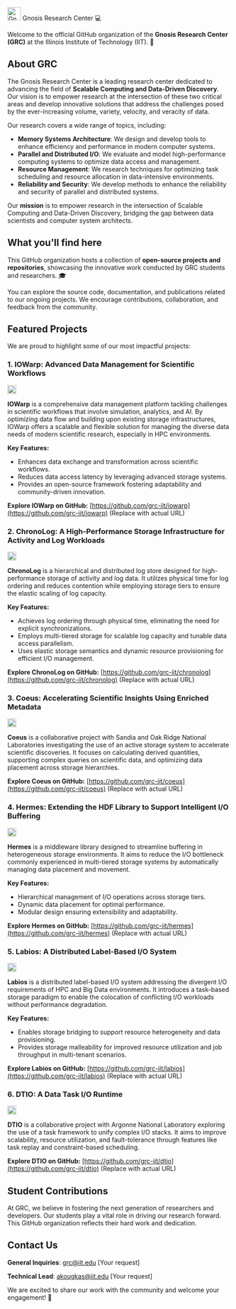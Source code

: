 <img src=".github/assets/images/grc-logo.png" alt="Gnosis Research Center Logo" width="30" height="30"> Gnosis Research Center :computer:

Welcome to the official GitHub organization of the **Gnosis Research Center (GRC)** at the Illinois Institute of Technology (IIT).  :school:

## About GRC

The Gnosis Research Center is a leading research center dedicated to advancing the field of **Scalable Computing and Data-Driven Discovery**. Our vision is to empower research at the intersection of these two critical areas and develop innovative solutions that address the challenges posed by the ever-increasing volume, variety, velocity, and veracity of data.

Our research covers a wide range of topics, including:

- **Memory Systems Architecture**: We design and develop tools to enhance efficiency and performance in modern computer systems.
- **Parallel and Distributed I/O**: We evaluate and model high-performance computing systems to optimize data access and management.
- **Resource Management**: We research techniques for optimizing task scheduling and resource allocation in data-intensive environments.
- **Reliability and Security**:  We develop methods to enhance the reliability and security of parallel and distributed systems.

Our **mission** is to empower research in the intersection of Scalable Computing and Data-Driven Discovery, bridging the gap between data scientists and computer system architects. 

## What you'll find here

This GitHub organization hosts a collection of **open-source projects and repositories**, showcasing the innovative work conducted by GRC students and researchers.  :mortar_board:

You can explore the source code, documentation, and publications related to our ongoing projects. We encourage contributions, collaboration, and feedback from the community.

## Featured Projects

We are proud to highlight some of our most impactful projects:

### **1. IOWarp: Advanced Data Management for Scientific Workflows** 

<img src=".github/assets/images/iowarp-logo.png" alt="IOWarp Logo" width="20" height="20">

**IOWarp** is a comprehensive data management platform tackling challenges in scientific workflows that involve simulation, analytics, and AI. By optimizing data flow and building upon existing storage infrastructures, IOWarp offers a scalable and flexible solution for managing the diverse data needs of modern scientific research, especially in HPC environments.

**Key Features:**

- Enhances data exchange and transformation across scientific workflows.
- Reduces data access latency by leveraging advanced storage systems.
- Provides an open-source framework fostering adaptability and community-driven innovation.

**Explore IOWarp on GitHub:** [https://github.com/grc-iit/iowarp](https://github.com/grc-iit/iowarp) (Replace with actual URL)

### **2. ChronoLog: A High-Performance Storage Infrastructure for Activity and Log Workloads**

<img src=".github/assets/images/chronolog-logo.png" alt="ChronoLog Logo" width="20" height="20">

**ChronoLog** is a hierarchical and distributed log store designed for high-performance storage of activity and log data. It utilizes physical time for log ordering and reduces contention while employing storage tiers to ensure the elastic scaling of log capacity. 

**Key Features:** 

- Achieves log ordering through physical time, eliminating the need for explicit synchronizations. 
- Employs multi-tiered storage for scalable log capacity and tunable data access parallelism.
- Uses elastic storage semantics and dynamic resource provisioning for efficient I/O management.

**Explore ChronoLog on GitHub:** [https://github.com/grc-iit/chronolog](https://github.com/grc-iit/chronolog) (Replace with actual URL)

### 3. Coeus: Accelerating Scientific Insights Using Enriched Metadata

<img src=".github/assets/images/coeus-logo.png" alt="Coeus Logo" width="20" height="20">

**Coeus** is a collaborative project with Sandia and Oak Ridge National Laboratories investigating the use of an active storage system to accelerate scientific discoveries. It focuses on calculating derived quantities, supporting complex queries on scientific data, and optimizing data placement across storage hierarchies.

**Explore Coeus on GitHub:** [https://github.com/grc-iit/coeus](https://github.com/grc-iit/coeus) (Replace with actual URL)

### 4. Hermes: Extending the HDF Library to Support Intelligent I/O Buffering

<img src=".github/assets/images/hermes-logo.png" alt="Hermes Logo" width="20" height="20">

**Hermes** is a middleware library designed to streamline buffering in heterogeneous storage environments. It aims to reduce the I/O bottleneck commonly experienced in multi-tiered storage systems by automatically managing data placement and movement.

**Key Features:**

- Hierarchical management of I/O operations across storage tiers.
- Dynamic data placement for optimal performance.
- Modular design ensuring extensibility and adaptability.

**Explore Hermes on GitHub:** [https://github.com/grc-iit/hermes](https://github.com/grc-iit/hermes) (Replace with actual URL)

### **5. Labios: A Distributed Label-Based I/O System**

<img src=".github/assets/images/labios-logo.png" alt="Labios Logo" width="20" height="20">

**Labios** is a distributed label-based I/O system addressing the divergent I/O requirements of HPC and Big Data environments. It introduces a task-based storage paradigm to enable the colocation of conflicting I/O workloads without performance degradation.

**Key Features:**

- Enables storage bridging to support resource heterogeneity and data provisioning.
- Provides storage malleability for improved resource utilization and job throughput in multi-tenant scenarios.

**Explore Labios on GitHub:** [https://github.com/grc-iit/labios](https://github.com/grc-iit/labios) (Replace with actual URL)

### **6. DTIO: A Data Task I/O Runtime**

<img src=".github/assets/images/dtio-logo.png" alt="DTIO Logo" width="20" height="20">

**DTIO** is a collaborative project with Argonne National Laboratory exploring the use of a task framework to unify complex I/O stacks. It aims to improve scalability, resource utilization, and fault-tolerance through features like task replay and constraint-based scheduling.

**Explore DTIO on GitHub:** [https://github.com/grc-iit/dtio](https://github.com/grc-iit/dtio) (Replace with actual URL)

## Student Contributions

At GRC, we believe in fostering the next generation of researchers and developers. Our students play a vital role in driving our research forward. This GitHub organization reflects their hard work and dedication.

## Contact Us

**General Inquiries**: grc@iit.edu [Your request]

**Technical Lead**:  akougkas@iit.edu [Your request]

We are excited to share our work with the community and welcome your engagement! :wave:

